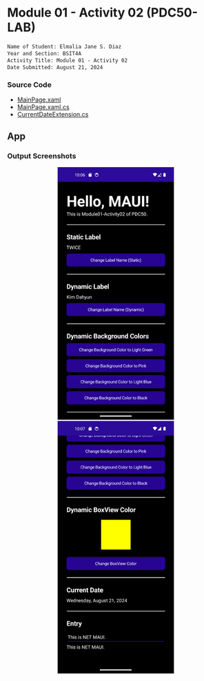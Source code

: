 # Module 01 - Activity 02 (PDC50-LAB)

    Name of Student: Elmalia Jane S. Diaz
    Year and Section: BSIT4A
    Activity Title: Module 01 - Activity 02
    Date Submitted: August 21, 2024

### Source Code
- [MainPage.xaml](Module01Activity02/MainPage.xaml)
- [MainPage.xaml.cs](Module01Activity02/MainPage.xaml.cs)
- [CurrentDateExtension.cs](Module01Activity02/CurrentDateExtension.cs)

## App
### Output Screenshots
<p align="center">
    <img src="Screenshots/App-1.png" alt="Add-1" width="270" height="585">
    <img src="Screenshots/App-2.png" alt="Add-1" width="270" height="585">
</p>